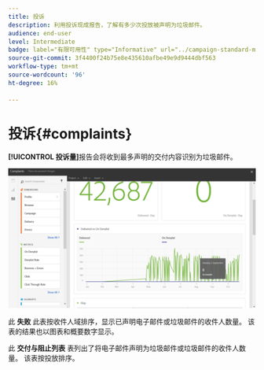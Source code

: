 ```yaml
---
title: 投诉
description: 利用投诉现成报告，了解有多少次投放被声明为垃圾邮件。
audience: end-user
level: Intermediate
badge: label="有限可用性" type="Informative" url="../campaign-standard-migration-home.md" tooltip="仅限于Campaign Standard已迁移的用户"
source-git-commit: 3f4400f24b75e8e435610afbe49e9d9444dbf563
workflow-type: tm+mt
source-wordcount: '96'
ht-degree: 16%

---
```


# 投诉{#complaints}

**[!UICONTROL 投诉量]**&#x200B;报告会将收到最多声明的交付内容识别为垃圾邮件。

![](assets/delivery_reports_complaints.png)

此 **失败** 此表按收件人域排序，显示已声明电子邮件或垃圾邮件的收件人数量。 该表的结果也以图表和概要数字显示。

此 **交付与阻止列表** 表列出了将电子邮件声明为垃圾邮件或垃圾邮件的收件人数量。 该表按投放排序。
